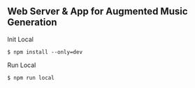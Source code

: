 ## Web Server & App for Augmented Music Generation

Init Local
```
$ npm install --only=dev
```

Run Local
```
$ npm run local
```



